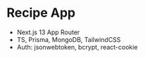 # Recipe App
- Next.js 13 App Router
- TS, Prisma, MongoDB, TailwindCSS
- Auth: jsonwebtoken, bcrypt, react-cookie